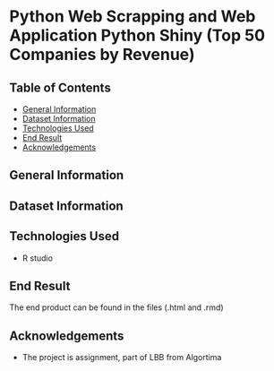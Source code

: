 # Python Web Scrapping and Web Application Python Shiny (Top 50 Companies by Revenue)

## Table of Contents
* [General Information](#general-information)
* [Dataset Information](#dataset-information)
* [Technologies Used](#technologies-used)
* [End Result](#end-result)
* [Acknowledgements](#Acknowledgements)
<!-- * [License](#license) -->

## General Information


## Dataset Information



## Technologies Used
- R studio 

## End Result 

The end product can be found in the files (.html and .rmd)

## Acknowledgements
- The project is assignment, part of LBB from Algortima
